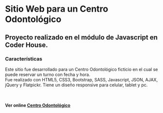 # Sitio Web para un Centro Odontológico
<h2>Proyecto realizado en el módulo de Javascript en Coder House.</h2>
<h3>Características</h3>
<p>Este sitio fue desarrollado para un Centro Odontológico ficticio en el cual se puede reservar un turno con fecha y hora. <br>
Fue realizado con HTML5, CSS3, Bootstrap, SASS, Javascript, JSON, AJAX, jQuery y Flatpickr. Tiene un diseño responsive para celular, tablet y pc.</p>
<br>
<h4>Ver online <a href="https://consultorioturnos.000webhostapp.com/">Centro Odontológico</a></h4>
